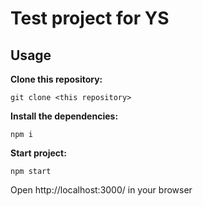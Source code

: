 # Test project for YS

## Usage

__Clone this repository:__

`git clone <this repository>`

__Install the dependencies:__

`npm i`

__Start project:__

`npm start`

Open http://localhost:3000/ in your browser
